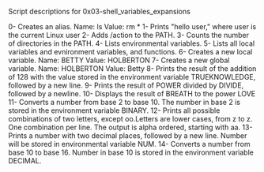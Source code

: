 Script descriptions for 0x03-shell_variables_expansions

0- Creates an alias. Name: ls Value: rm *
1- Prints "hello user," where user is the current Linux user
2- Adds /action to the PATH.
3- Counts the number of directories in the PATH.
4- Lists environmental variables.
5- Lists all local variables and evnironment variables, and functions.
6- Creates a new local variable. Name: BETTY Value: HOLBERTON
7- Creates a new global variable. Name: HOLBERTON Value: Betty
8- Prints the result of the addition of 128 with the value stored in the environment variable TRUEKNOWLEDGE, followed by a new line.
9- Prints the result of POWER divided by DIVIDE, followed by a newline.
10- Displays the result of BREATH to the power LOVE
11- Converts a number from base 2 to base 10. The number in base 2 is stored in the environment variable BINARY.
12- Prints all possible combinations of two letters, except oo.Letters are lower cases, from z to z. One combination per line.
The output is alpha ordered, starting with aa.
13- Prints a number with two decimal places, followed by a new line.
Number will be stored in environmental variable NUM.
14- Converts a number from base 10 to base 16. Number in base 10 is stored in the environment variable DECIMAL.
